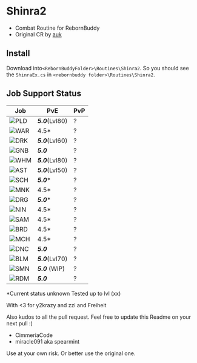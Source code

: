 ﻿# Shinra2

 - Combat Routine for RebornBuddy
 - Original CR by [auk](https://github.com/aukon/Shinra)

## Install

Download into`<RebornBuddyFolder>\Routines\Shinra2`.
So you should see the `ShinraEx.cs`  in `<rebornbuddy folder>\Routines\Shinra2`.

## Job Support Status

|Job|PvE|PvP|
|--|--|--|
| ![PLD](https://i.imgur.com/u627R4Z.png) | ***5.0***(Lvl80) |?|
| ![WAR](https://i.imgur.com/YYL973s.png) | 4.5* |?|
| ![DRK](https://i.imgur.com/aoGrDnT.png) | ***5.0***(Lvl60) |?|
| ![GNB](https://i.imgur.com/yu8gtk8.png) | ***5.0*** |?|
| ![WHM](https://i.imgur.com/wqK5obw.png) | ***5.0***(Lvl80) |?|
| ![AST](https://i.imgur.com/9oUCKUm.png) | ***5.0***(Lvl50) |?|
| ![SCH](https://i.imgur.com/M1WjOO8.png) | ***5.0**** |?|
| ![MNK](https://i.imgur.com/UBs3T6K.png) | 4.5* |?|
| ![DRG](https://i.imgur.com/DEoeugi.png) | ***5.0**** |?|
| ![NIN](https://i.imgur.com/Li0uJx2.png) | 4.5* |?|
| ![SAM](https://i.imgur.com/dqdzpVI.png) | 4.5* |?|
| ![BRD](https://i.imgur.com/jbsqctJ.png) | 4.5* |?|
| ![MCH](https://i.imgur.com/zr3zWkj.png) | 4.5* |?|
| ![DNC](https://i.imgur.com/zSbRvhu.png) | ***5.0*** |?|
| ![BLM](https://i.imgur.com/Ow0iuBQ.png) | ***5.0***(Lvl70) |?|
| ![SMN](https://i.imgur.com/W6cu7WL.png) | ***5.0*** (WIP) |?|
| ![RDM](https://i.imgur.com/zza5SV5.png) | ***5.0*** |?|

*Current status unknown
Tested up to lvl (xx)

With <3 for y2krazy and zzi and Freiheit

Also kudos to all the pull request. Feel free to update this Readme on your next pull :)
 - CimmeriaCode
 - miracle091 aka spearmint

Use at your own risk. Or better use the original one.